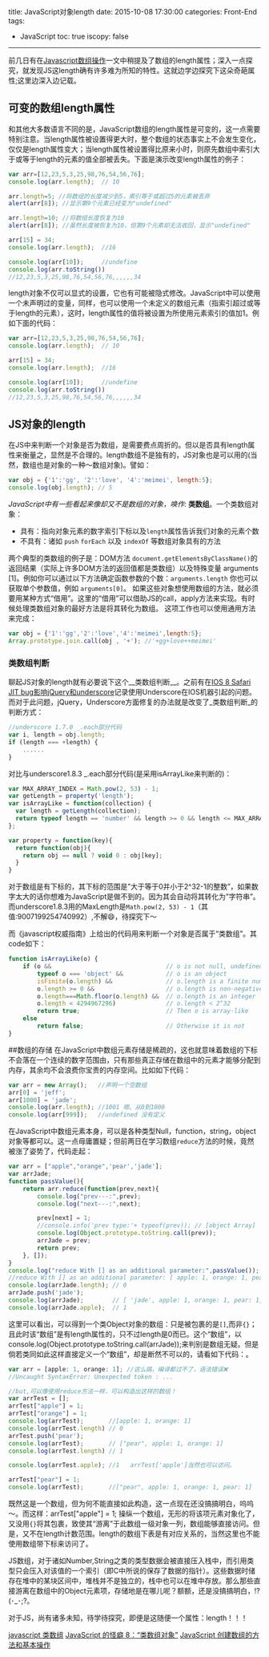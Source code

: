 title: JavaScript对象length
date: 2015-10-08 17:30:00
categories: Front-End
tags:
- JavaScript
toc: true
iscopy: false
---

前几日有在[Javascript数组操作](http://www.jeffjade.com/2015/09/25/2015-09-25-js-array/#)一文中稍提及了数组的length属性；深入一点探究，就发现JS这length确有许多难为所知的特性。这就边学边探究下这朵奇葩属性;这里边深入边记载。

<!-- more -->

## 可变的数组length属性
和其他大多数语言不同的是，JavaScript数组的length属性是可变的，这一点需要特别注意。当length属性被设置得更大时，整个数组的状态事实上不会发生变化，仅仅是length属性变大；当length属性被设置得比原来小时，则原先数组中索引大于或等于length的元素的值全部被丢失。下面是演示改变length属性的例子：

```js
var arr=[12,23,5,3,25,98,76,54,56,76];
console.log(arr.length);  // 10

arr.length=5; //将数组的长度减少到5，索引等于或超过5的元素被丢弃
alert(arr[8]); //显示第9个元素已经变为"undefined"

arr.length=10; //将数组长度恢复为10
alert(arr[8]); //虽然长度被恢复为10，但第9个元素却无法收回，显示"undefined"

arr[15] = 34;
console.log(arr.length);  //16

console.log(arr[10]);     //undefine
console.log(arr.toString())
//12,23,5,3,25,98,76,54,56,76,,,,,,34
```

length对象不仅可以显式的设置，它也有可能被隐式修改。JavaScript中可以使用一个未声明过的变量，同样，也可以使用一个未定义的数组元素（指索引超过或等于length的元素），这时，length属性的值将被设置为所使用元素索引的值加1。例如下面的代码：

```js
var arr=[12,23,5,3,25,98,76,54,56,76];
console.log(arr.length);  // 10

arr[15] = 34;
console.log(arr.length);  //16

console.log(arr[10]);     //undefine
console.log(arr.toString())
//12,23,5,3,25,98,76,54,56,76,,,,,,34
```

## JS对象的length
在JS中来判断一个对象是否为数组，是需要费点周折的。但以是否具有length属性来衡量之，显然是不合理的。length数组不是独有的，JS对象也是可以用的(当然，数组也是对象的一种～数组对象)。譬如：
```js
var obj = {'1':'gg', '2':'love', '4':'meimei', length:5};
console.log(obj.length); // 5
```
_JavaScript中有一些看起来像却又不是数组的对象，唤作_: __类数组__。一个类数组对象：
* 具有：指向对象元素的数字索引下标以及`length`属性告诉我们对象的元素个数
* 不具有：诸如 `push`  `forEach` 以及 `indexOf` 等数组对象具有的方法

两个典型的类数组的例子是：DOM方法 `document.getElementsByClassName()`的返回结果（实际上许多DOM方法的返回值都是类数组）以及特殊变量 arguments [1]。例如你可以通过以下方法确定函数参数的个数：`arguments.length`
你也可以获取单个参数值，例如 `arguments[0]`。
如果这些对象想使用数组的方法，就必须要用某种方式“借用”。这里的“借用”可以借助JS的call，apply方法来实现。有时候处理类数组对象的最好方法是将其转化为数组。 这项工作也可以使用通用方法来完成：
```js
var obj = {'1':'gg','2':'love','4':'meimei',length:5};
Array.prototype.join.call(obj , '+'); //'+gg+love++meimei'
```

### 类数组判断
聊起JS对象的length就有必要说下这个__类数组判断__。之前有在[IOS 8 Safari JIT bug影响jQuery和underscore](http://www.jeffjade.com/2015/09/06/2015-09-06-ios8-safari-jitbug-record/)记录使用Underscore在IOS机器引起的问题。而对于此问题，jQuery，Underscore方面修复的办法就是改变了_类数组判断_的判断方式：
```js
//underscore 1.7.0 _.each部分代码
var i, length = obj.length;
if (length === +length) {
    ......
}
```

对比与underscore1.8.3 _.each部分代码(是采用isArrayLike来判断的)：
```js
var MAX_ARRAY_INDEX = Math.pow(2, 53) - 1;
var getLength = property('length');
var isArrayLike = function(collection) {
  var length = getLength(collection);
  return typeof length == 'number' && length >= 0 && length <= MAX_ARRAY_INDEX;
};

var property = function(key){
  return function(obj){
    return obj == null ? void 0 : obj[key];
  }
}
```

对于数组是有下标的，其下标的范围是”大于等于0并小于2^32-1的整数”，如果数字太大的话你想难为JavaScript是做不到的。因为其会自动将其转化为”字符串”。而underscore1.8.3用的MaxLength是`Math.pow(2, 53) - 1`（其值:9007199254740992）,不解😄，待探究下～

而《javascript权威指南》上给出的代码用来判断一个对象是否属于“类数组”。其code如下：
```js
function isArrayLike(o) {
    if (o &&                                // o is not null, undefined, etc.
        typeof o === 'object' &&            // o is an object
        isFinite(o.length) &&               // o.length is a finite number
        o.length >= 0 &&                    // o.length is non-negative
        o.length===Math.floor(o.length) &&  // o.length is an integer
        o.length < 4294967296)              // o.length < 2^32
        return true;                        // Then o is array-like
    else
        return false;                       // Otherwise it is not
}
```

##数组的存储
在JavaScript中数组元素存储是稀疏的，这也就意味着数组的下标不会落在一个连续的数字范围由，只有那些真正存储在数组中的元素才能够分配到内存，其余均不会浪费你宝贵的内存空间。比如如下代码：
```js
var arr = new Array();   //声明一个空数组
arr[0] = 'jeff';
arr[1000] = 'jade';
console.log(arr.length); //1001 嗯。从0到1000
console.log(arr[999]);   //undefined 没有定义
```

在JavaScript中数组元素本身，可以是各种类型Null，function，string，object对象等都可以。这一点毋庸置疑；但前两日在学习数组`reduce`方法的时候，竟然被涨了姿势了，代码走起：
```js
var arr = ["apple","orange",'pear','jade'];
var arrJade;
function passValue(){
    return arr.reduce(function(prev,next){
        console.log("prev---:",prev);
        console.log("next---:",next);

        prev[next] = 1;
        //console.info('prev type:'+ typeof(prev)); // [object Array]
        console.log(Object.prototype.toString.call(prev));
        arrJade = prev;
        return prev;
    }, []);    
}
console.log("reduce With [] as an additional parameter:",passValue());
//reduce With [] as an additional parameter: [ apple: 1, orange: 1, pear: 1, jade: 1 ]
console.log(arrJade.length); // 0
arrJade.push('jade');    
console.log(arrJade);        // [ 'jade', apple: 1, orange: 1, pear: 1, jade: 1 ]
console.log(arrJade.apple);  // 1
```
这里可以看出，可以得到一个类Object对象的数组：只是被包裹的是`[]`,而非`{}`；且此时该“数组”是有length属性的，只不过length是0而已。这个“数组”，以console.log(Object.prototype.toString.call(arrJade));来判别是数组无疑。但是倘若类同如此这样直接定义一个“数组”，却是断然不可以的，请看如下代码：。
```js
var arr = [apple: 1, orange: 1]; //这么搞，编译都过不了，语法错误❌
//Uncaught SyntaxError: Unexpected token : ...

//but,可以像使用reduce方法一样，可以构造出这样的数组！
var arrTest = [];
arrTest["apple"] = 1;
arrTest["orange"] = 1;
console.log(arrTest);       //[apple: 1, orange: 1]
console.log(arrTest.length) // 0
arrTest.push('pear');
console.log(arrTest);       // ["pear", apple: 1, orange: 1]
console.log(arrTest.length) // 1

console.log(arrTest.apple); //1   arrTest['apple']当然也可以访问。

arrTest["pear"] = 1;
console.log(arrTest);       //["pear", apple: 1, orange: 1, pear: 1]
```
既然这是一个数组，但为何不能直接如此构造，这一点现在还没搞搞明白，呜呜～。而这样：arrTest["apple"] = 1; 操纵一个数组，无形的将该项元素对象化了，又没用`{}`将其包裹，致使其“游离”于此数组一级对象一列，数组能够直接访问。但是，又不在length计数范围。length的数组下表是有对应关系的，当然这里也不能使用数组带下标来访问了。

JS数组，对于诸如Number,String之类的类型数据会被直接压入栈中，而引用类型只会压入对该值的一个索引（即C中所说的保存了数据的指针）。这些数据时储存在堆中的某块区间中，堆栈并不是独立的，栈中也可以在堆中存放。那么那些直接游离在数组中的Object元素项，存储地是在哪儿呢？额额，还是没搞搞明白，!?(･_･;?。

对于JS，尚有诸多未知，待学待探究，即便是这随便一个属性：length！！！

[javascript 类数组](http://segmentfault.com/a/1190000000415572)
[JavaScript 的怪癖 8：“类数组对象”](http://www.html-js.com/article/1619)
[JavaScript 创建数组的方法和基本操作](http://www.xiaoxiaozi.com/2009/06/29/1020/)

